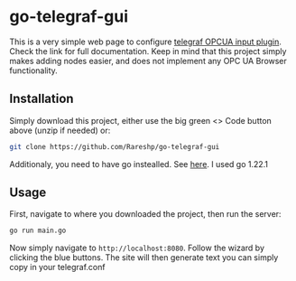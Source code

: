 # go-telegraf-gui
This is a very simple web page to configure [telegraf OPCUA input plugin](https://github.com/influxdata/telegraf/tree/master/plugins/inputs/opcua). Check the link for full documentation.
Keep in mind that this project simply makes adding nodes easier, and does not implement any OPC UA Browser functionality.

## Installation
Simply download this project, either use the big green <> Code button above (unzip if needed) or: 
```sh 
git clone https://github.com/Rareshp/go-telegraf-gui
```

Additionaly, you need to have go instealled. See [here](https://go.dev/doc/install). I used go 1.22.1 

## Usage 
First, navigate to where you downloaded the project, then run the server:
```sh 
go run main.go
```

Now simply navigate to `http://localhost:8080`. Follow the wizard by clicking the blue buttons.
The site will then generate text you can simply copy in your telegraf.conf
